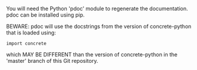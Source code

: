 You will need the Python 'pdoc' module to regenerate the
documentation.  pdoc can be installed using pip.

BEWARE: pdoc will use the docstrings from the version of
concrete-python that is loaded using:

    import concrete

which MAY BE DIFFERENT than the version of concrete-python in the
'master' branch of this Git repository.

